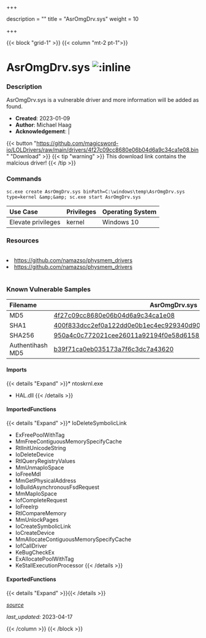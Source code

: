 +++

description = ""
title = "AsrOmgDrv.sys"
weight = 10

+++


{{< block "grid-1" >}}
{{< column "mt-2 pt-1">}}


# AsrOmgDrv.sys ![:inline](/images/twitter_verified.png) 


### Description

AsrOmgDrv.sys is a vulnerable driver and more information will be added as found.

- **Created**: 2023-01-09
- **Author**: Michael Haag
- **Acknowledgement**:  | [](https://twitter.com/)

{{< button "https://github.com/magicsword-io/LOLDrivers/raw/main/drivers/4f27c09cc8680e06b04d6a9c34ca1e08.bin" "Download" >}}
{{< tip "warning" >}}
This download link contains the malcious driver!
{{< /tip >}}

### Commands

```
sc.exe create AsrOmgDrv.sys binPath=C:\windows\temp\AsrOmgDrv.sys type=kernel &amp;&amp; sc.exe start AsrOmgDrv.sys
```

| Use Case | Privileges | Operating System | 
|:---- | ---- | ---- |
| Elevate privileges | kernel | Windows 10 |

### Resources
<br>
<li><a href=" https://github.com/namazso/physmem_drivers"> https://github.com/namazso/physmem_drivers</a></li>
<li><a href="https://github.com/namazso/physmem_drivers">https://github.com/namazso/physmem_drivers</a></li>
<br>

### Known Vulnerable Samples

| Filename | AsrOmgDrv.sys |
|:---- | ---- | 
| MD5 | <a href="https://www.virustotal.com/gui/file/4f27c09cc8680e06b04d6a9c34ca1e08">4f27c09cc8680e06b04d6a9c34ca1e08</a> |
| SHA1 | <a href="https://www.virustotal.com/gui/file/400f833dcc2ef0a122dd0e0b1ec4ec929340d90e">400f833dcc2ef0a122dd0e0b1ec4ec929340d90e</a> |
| SHA256 | <a href="https://www.virustotal.com/gui/file/950a4c0c772021cee26011a92194f0e58d61588f77f2873aa0599dff52a160c9">950a4c0c772021cee26011a92194f0e58d61588f77f2873aa0599dff52a160c9</a> |
| Authentihash MD5 | <a href="https://www.virustotal.com/gui/search/authentihash%253Ab39f71ca0eb035173a7f6c3dc7a43620">b39f71ca0eb035173a7f6c3dc7a43620</a> || Authentihash SHA1 | <a href="https://www.virustotal.com/gui/search/authentihash%253A045818bc05faf8fb2b7ccc60623f5a6f185d68c7">045818bc05faf8fb2b7ccc60623f5a6f185d68c7</a> || Authentihash SHA256 | <a href="https://www.virustotal.com/gui/search/authentihash%253A6c9dc878d9605070921338d09c6dbecbe11dec50c03fc69a0462884a07c2c442">6c9dc878d9605070921338d09c6dbecbe11dec50c03fc69a0462884a07c2c442</a> || Publisher | ASROCK Incorporation || Signature | ASROCK Incorporation, VeriSign Class 3 Code Signing 2010 CA, VeriSign   || Company | ASRock Incorporation || Description | ASRock IO Driver || Product | ASRock IO Driver || OriginalFilename | AsrDrv.sys |
#### Imports
{{< details "Expand" >}}* ntoskrnl.exe
* HAL.dll
{{< /details >}}
#### ImportedFunctions
{{< details "Expand" >}}* IoDeleteSymbolicLink
* ExFreePoolWithTag
* MmFreeContiguousMemorySpecifyCache
* RtlInitUnicodeString
* IoDeleteDevice
* RtlQueryRegistryValues
* MmUnmapIoSpace
* IoFreeMdl
* MmGetPhysicalAddress
* IoBuildAsynchronousFsdRequest
* MmMapIoSpace
* IofCompleteRequest
* IoFreeIrp
* RtlCompareMemory
* MmUnlockPages
* IoCreateSymbolicLink
* IoCreateDevice
* MmAllocateContiguousMemorySpecifyCache
* IofCallDriver
* KeBugCheckEx
* ExAllocatePoolWithTag
* KeStallExecutionProcessor
{{< /details >}}
#### ExportedFunctions
{{< details "Expand" >}}{{< /details >}}



[*source*](https://github.com/magicsword-io/LOLDrivers/tree/main/yaml/asromgdrv.yaml)

*last_updated:* 2023-04-17








{{< /column >}}
{{< /block >}}
